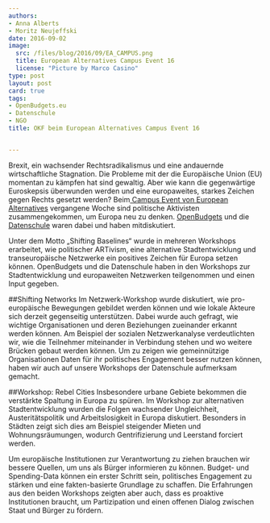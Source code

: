 ```yaml
---
authors:
- Anna Alberts
- Moritz Neujeffski
date: 2016-09-02
image:
  src: /files/blog/2016/09/EA_CAMPUS.png
  title: European Alternatives Campus Event 16
  license: "Picture by Marco Casino"   
type: post
layout: post
card: true
tags:
- OpenBudgets.eu
- Datenschule
- NGO
title: OKF beim European Alternatives Campus Event 16


---
```


Brexit, ein wachsender Rechtsradikalismus und eine andauernde wirtschaftliche Stagnation. Die Probleme mit der die Europäische Union (EU) momentan zu kämpfen hat sind gewaltig. Aber wie kann die gegenwärtige Euroskepsis überwunden werden und eine europaweites, starkes Zeichen gegen Rechts gesetzt werden? Beim<a href="https://euroalter.com/2016/connecting-europe-at-the-ea-campus-16"> Campus Event von European Alternatives</a> vergangene Woche sind politische Aktivisten zusammengekommen, um Europa neu zu denken. <a href="http://openbudgets.eu/">OpenBudgets</a> und die <a href="https://datenschule.de/"> Datenschule</a> waren dabei und haben mitdiskutiert.

Unter dem Motto „Shifting Baselines“ wurde in mehreren Workshops erarbeitet, wie politischer ARTivism, eine alternative Stadtentwicklung und transeuropäische Netzwerke ein positives Zeichen für Europa setzen können.
OpenBudgets und die Datenschule haben in den Workshops zur Stadtentwicklung und europaweiten Netzwerken teilgenommen und einen Input gegeben.

##Shifting Networks
Im Netzwerk-Workshop wurde diskutiert, wie pro-europäische Bewegungen gebildet werden können und wie lokale Akteure sich derzeit gegenseitig unterstützen. Dabei wurde auch gefragt, wie wichtige Organisationen und deren Beziehungen zueinander erkannt werden können. Am Beispiel der sozialen Netzwerkanalyse verdeutlichten wir, wie die Teilnehmer miteinander in Verbindung stehen und wo weitere Brücken gebaut werden können. Um zu zeigen wie gemeinnützige Organisationen Daten für ihr politisches Engagement besser nutzen können, haben wir auch auf unsere Workshops der Datenschule aufmerksam gemacht.

##Workshop: Rebel Cities
Insbesondere urbane Gebiete bekommen die verstärkte Spaltung in Europa zu spüren. Im Workshop zur alternativen Stadtentwicklung wurden die Folgen wachsender Ungleichheit, Austeritätspolitik und Arbeitslosigkeit in Europa diskutiert. Besonders in Städten zeigt sich dies am Beispiel steigender Mieten und Wohnungsräumungen, wodurch Gentrifizierung und Leerstand forciert werden.

Um europäische Institutionen zur Verantwortung zu ziehen brauchen wir bessere Quellen, um uns als Bürger informieren zu können. Budget- und Spending-Data können ein erster Schritt sein, politisches Engagement zu stärken und eine fakten-basierte Grundlage zu schaffen. 
Die Erfahrungen aus den beiden Workshops zeigten aber auch, dass es proaktive Institutionen braucht, um Partizipation und einen offenen Dialog zwischen Staat und Bürger zu fördern.
